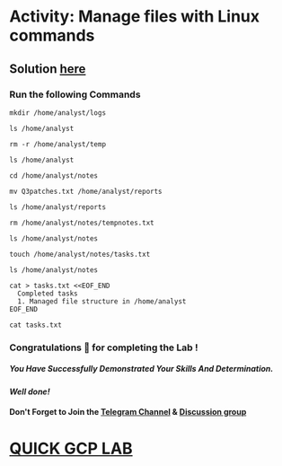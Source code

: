 # Activity: Manage files with Linux commands

## Solution [here]()

### Run the following Commands

```
mkdir /home/analyst/logs

ls /home/analyst

rm -r /home/analyst/temp

ls /home/analyst

cd /home/analyst/notes

mv Q3patches.txt /home/analyst/reports

ls /home/analyst/reports

rm /home/analyst/notes/tempnotes.txt

ls /home/analyst/notes

touch /home/analyst/notes/tasks.txt

ls /home/analyst/notes

cat > tasks.txt <<EOF_END
  Completed tasks
  1. Managed file structure in /home/analyst
EOF_END

cat tasks.txt
```

### Congratulations 🎉 for completing the Lab !

##### *You Have Successfully Demonstrated Your Skills And Determination.*

#### *Well done!*

#### Don't Forget to Join the [Telegram Channel](https://t.me/quickgcplab) & [Discussion group](https://t.me/quickgcplabchats)

# [QUICK GCP LAB](https://www.youtube.com/@quickgcplab)
